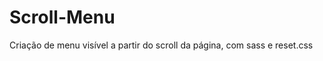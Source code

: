 Scroll-Menu
===========

Criação de menu visível a partir do scroll da página, com sass e reset.css
